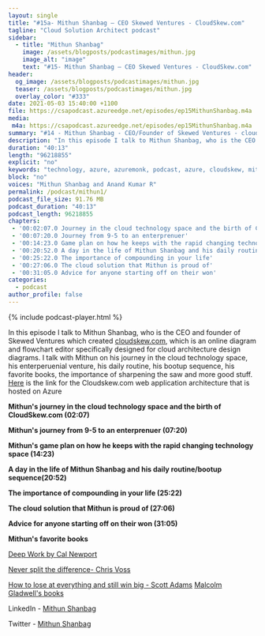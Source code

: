 ```yaml
---
layout: single
title: "#15a- Mithun Shanbag – CEO Skewed Ventures - CloudSkew.com"
tagline: "Cloud Solution Architect podcast"
sidebar:
  - title: "Mithun Shanbag"
    image: /assets/blogposts/podcastimages/mithun.jpg
    image_alt: "image"
    text: "#15- Mithun Shanbag – CEO Skewed Ventures - CloudSkew.com"
header:
  og_image: /assets/blogposts/podcastimages/mithun.jpg
  teaser: /assets/blogposts/podcastimages/mithun.jpg
  overlay_color: "#333"
date: 2021-05-03 15:40:00 +1100
file: https://csapodcast.azureedge.net/episodes/ep15MithunShanbag.m4a
media: 
 m4a: https://csapodcast.azureedge.net/episodes/ep15MithunShanbag.m4a
summary: "#14 - Mithun Shanbag - CEO/Founder of Skewed Ventures - cloudskew.com"
description: "In this episode I talk to Mithun Shanbag, who is the CEO and founder of Skewed Ventures which created cloudskew.com, which is an online diagram and flowchart editor specifically designed for cloud architecture design diagrams. I talk with Mithun on his journey in the cloud technology space, his enterperuenial venture, his daily routine, his bootup sequence, his favorite books, the importance of sharpening the saw and more good stuff."
duration: "40:13" 
length: "96218855"
explicit: "no" 
keywords: "technology, azure, azuremonk, podcast, azure, cloudskew, mithun shanbag, ceo, founder, "
block: "no" 
voices: "Mithun Shanbag and Anand Kumar R"
permalink: /podcast/mithun1/
podcast_file_size: 91.76 MB 
podcast_duration: "40:13" 
podcast_length: 96218855
chapters:
 - '00:02:07.0 Journey in the cloud technology space and the birth of CloudSkew.com'
 - '00:07:20.0 Journey from 9-5 to an enterprenuer'
 - '00:14:23.0 Game plan on how he keeps with the rapid changing technology space'
 - '00:20:52.0 A day in the life of Mithun Shanbag and his daily routine and bootup sequence'
 - '00:25:22.0 The importance of compounding in your life'
 - '00:27:06.0 The cloud solution that Mithun is proud of'
 - '00:31:05.0 Advice for anyone starting off on their won'
categories:
  - podcast
author_profile: false
---
```


{% include podcast-player.html %}

In this episode I talk to Mithun Shanbag, who is the CEO and founder of Skewed Ventures which created [cloudskew.com](https://www.cloudskew.com), which is an online diagram and flowchart editor specifically designed for cloud architecture design diagrams. I talk with Mithun on his journey in the cloud technology space, his enterperuenial venture, his daily routine, his bootup sequence, his favorite books, the importance of sharpening the saw and more good stuff. [Here](https://www.cloudskew.com/about/cloudskew-architecture.html) is the link for the Cloudskew.com web application architecture that is hosted on Azure 

**Mithun's journey in the cloud technology space and the birth of CloudSkew.com (02:07)** 

**Mithun's journey from 9-5 to an enterprenuer (07:20)** 

**Mithun's game plan on how he keeps with the rapid changing technology space (14:23)**

**A day in the life of Mithun Shanbag and his daily routine/bootup sequence(20:52)**

**The importance of compounding in your life (25:22)**

**The cloud solution that Mithun is proud of (27:06)**

**Advice for anyone starting off on their won (31:05)**


**Mithun's favorite books**

[Deep Work by Cal Newport](https://www.amazon.com/Deep-Work-Focused-Success-Distracted/dp/1455586692/ref=tmm_hrd_swatch_0?_encoding=UTF8&qid=1621458893&sr=1-1)

[Never split the difference- Chris Voss](https://www.amazon.com/Never-Split-Difference-Negotiating-Depended/dp/0062407805/ref=asc_df_0062407805/?tag=hyprod-20&linkCode=df0&hvadid=266023323049&hvpos=&hvnetw=g&hvrand=11816865292060431590&hvpone=&hvptwo=&hvqmt=&hvdev=c&hvdvcmdl=&hvlocint=&hvlocphy=9004029&hvtargid=pla-332673243061&psc=1)

[How to lose at everything and still win big - Scott Adams](https://www.amazon.com/How-Fail-Almost-Everything-Still-ebook/dp/B00COOFBA4)
[Malcolm Gladwell's books](https://www.amazon.com/s?k=Malcolm+Gladwell&i=audible&ref=dp_byline_sr_audible_1)



LinkedIn - [Mithun Shanbag](https://www.linkedin.com/in/mithunshanbhag/)

Twitter - [Mithun Shanbag](https://twitter.com/MithunShanbhag)
